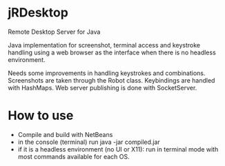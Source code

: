 # jRDesktop
Remote Desktop Server for Java

Java implementation for screenshot, terminal access and keystroke handling using a web browser as the interface when there is no headless environment.

Needs some improvements in handling keystrokes and combinations.
Screenshots are taken through the Robot class.
Keybindings are handled with HashMaps.
Web server publishing is done with SocketServer.
# How to use
- Compile and build with NetBeans
- in the console (terminal) run java -jar compiled.jar
- if it is a headless environment (no UI or X11): run in terminal mode with most commands available for each OS.

